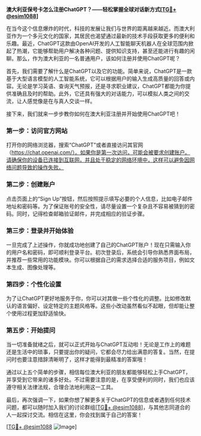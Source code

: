 **澳大利亚保号卡怎么注册ChatGPT？——轻松掌握全球对话新方式[[TG💪+ @esim1088](https://t.me/s/esim1088)]**

在当今这个信息爆炸的时代，科技的发展让我们与世界的距离越来越近。而澳大利亚作为一个多元文化的国家，其居民也渴望通过最新的技术手段获取更多的便利和乐趣。最近，ChatGPT这款由OpenAI开发的人工智能聊天机器人在全球范围内掀起了热潮，它能够帮助用户解决各种问题、提供知识支持，甚至还能进行有趣的闲聊。那么，作为澳大利亚的一名普通用户，该如何注册并使用ChatGPT呢？

首先，我们需要了解什么是ChatGPT以及它的功能。简单来说，ChatGPT是一款基于大型语言模型的人工智能系统，它可以根据用户的输入生成高质量的回答或内容。无论是学习英语、查询天气预报，还是寻求职业建议，ChatGPT都能为你提供准确且及时的帮助。此外，它还具有强大的对话能力，可以模拟人类之间的交流，让人感觉像是在与真人交谈一样。

接下来，我们就来一步步教你如何在澳大利亚注册并开始使用ChatGPT吧！

### 第一步：访问官方网站

打开你的网络浏览器，搜索“ChatGPT”或者直接访问其官网（https://chat.openai.com/）。如果你是第一次访问，可能会被要求创建账户。请确保你的设备已连接到互联网，并且处于稳定的网络环境中，这样可以避免因网络问题导致的操作失败。

### 第二步：创建账户

点击页面上的“Sign Up”按钮，然后按照提示填写必要的个人信息，比如电子邮件地址和密码等。为了保证账号的安全性，请尽量设置一个复杂且不容易被猜到的密码。同时，记得检查邮箱验证邮件，并完成相应的验证步骤。

### 第三步：登录并开始体验

一旦完成了上述操作，你就成功地创建了自己的ChatGPT账户！现在只需输入你的用户名和密码，即可顺利登录平台。初次登录后，系统会引导你熟悉界面布局，并推荐一些常用的功能模块。你可以根据自己的需求选择合适的服务项目，例如文本生成、图像处理等。

### 第四步：个性化设置

为了让ChatGPT更好地服务于你，你可以对其做一些个性化的调整。比如修改默认的语言偏好、设定特定的主题风格等。这些小改动虽然看似不起眼，但却能让整个使用过程更加舒适愉快。

### 第五步：开始提问

当一切准备就绪之后，就可以正式开始与ChatGPT互动啦！无论是工作上的难题还是生活中的琐事，只要提出你的疑问，它都会尽力给出满意的答复。当然，在提问时也要注意措辞清晰明了，这样才能得到最精准的答案哦！

通过以上五个简单的步骤，相信每位澳大利亚的朋友都能够轻松上手ChatGPT，并享受到它带来的诸多好处。不过需要注意的是，在享受便利的同时，我们也应该遵守相关法律法规，合理合法地利用这一工具。

最后，再次强调一下，如果你想了解更多关于ChatGPT的信息或者遇到任何技术问题，都可以随时加入我们的讨论群组[[TG💪+ @esim1088](https://t.me/s/esim1088)]，与其他志同道合的人一起探讨交流。相信在这里，你会找到属于自己的答案！

[[TG💪+ @esim1088](https://t.me/s/esim1088) ![Image](https://i.postimg.cc/4NQfJmqS/Snipaste-2025-05-13-00-14-12.png)]